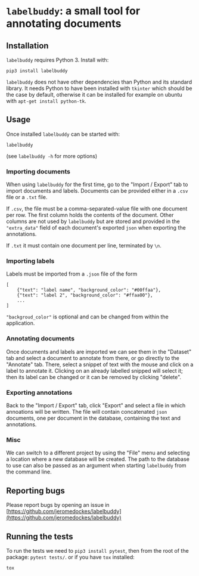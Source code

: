 # `labelbuddy`: a small tool for annotating documents

## Installation

`labelbuddy` requires Python 3. Install with:

```
pip3 install labelbuddy
```

`labelbuddy` does not have other dependencies than Python and its standard
library. It needs Python to have been installed with `tkinter` which should be
the case by default, otherwise it can be installed for example on ubuntu with
`apt-get install python-tk`.

## Usage

Once installed `labelbuddy` can be started with:
```
labelbuddy
```

(see `labelbuddy -h` for more options)

### Importing documents

When using `labelbuddy` for the first time, go to the "Import / Export" tab to
import documents and labels.
Documents can be provided either in a `.csv` file or a `.txt` file.

If `.csv`, the file must be a comma-separated-value file with one document per
row. The first column holds the contents of the document. Other columns are not
used by `labelbuddy` but are stored and provided in the `"extra_data"` field of
each document's exported `json` when exporting the annotations.

If `.txt` it must contain one document per line, terminated by `\n`.

### Importing labels

Labels must be imported from a `.json` file of the form

```
[
    {"text": "label name", "background_color": "#00ffaa"},
    {"text": "label 2", "background_color": "#ffaa00"},
    ...
]
```

`"backgroud_color"` is optional and can be changed from within the application.

### Annotating documents

Once documents and labels are imported we can see them in the "Dataset" tab and
select a document to annotate from there, or go directly to the "Annotate" tab.
There, select a snippet of text with the mouse and click on a label to annotate
it. Clicking on an already labelled snipped will select it; then its label can
be changed or it can be removed by clicking "delete".

### Exporting annotations

Back to the "Import / Export" tab, click "Export" and select a file in which
annoations will be written. The file will contain concatenated `json` documents,
one per document in the database, containing the text and annotations.

### Misc

We can switch to a different project by using the "File" menu and selecting a
location where a new database will be created. The path to the database to use
can also be passed as an argument when starting `labelbuddy` from the command
line.

## Reporting bugs

Please report bugs by opening an issue in
[https://github.com/jeromedockes/labelbuddy](https://github.com/jeromedockes/labelbuddy)

## Running the tests

To run the tests we need to `pip3 install pytest`, then from the root of the
package: `pytest tests/`.
or if you have `tox` installed:
```
tox
```
